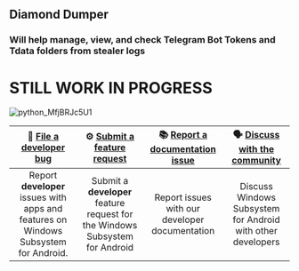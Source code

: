 ## Diamond Dumper
### Will help manage, view, and check Telegram Bot Tokens and Tdata folders from stealer logs

# STILL WORK IN PROGRESS

![python_MfjBRJc5U1](https://github.com/user-attachments/assets/fc1063ab-2272-41ee-a2f3-bb82e0156419)



|:bug: [File a developer bug](https://github.com/microsoft/WSA/issues/new?assignees=&labels=triage-needed%2Cbug&template=bug_report.yml) | :gear: [Submit a feature request](https://github.com/microsoft/WSA/issues/new?assignees=&labels=triage-needed%2Cfeature-request&template=feature_request.yml) | :books: [Report a documentation issue](https://github.com/microsoft/WSA/issues/new?assignees=&labels=Issue-Docs%2CTriage-Needed&template=documentation_issue.yml) | :speaking_head: [Discuss with the community](https://github.com/microsoft/WSA/discussions)|
|:--:|:--:|:--:|:--:|
|Report **developer** issues with apps and features on Windows Subsystem for Android. | Submit a **developer** feature request for the Windows Subsystem for Android | Report issues with our developer documentation | Discuss Windows Subsystem for Android with other developers
